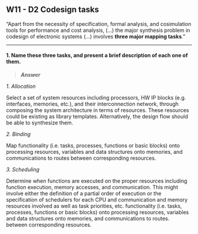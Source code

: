 ## W11 - D2 Codesign tasks

“Apart from the necessity of specification, formal analysis, and cosimulation tools for performance and cost analysis, (...) the major synthesis problem in codesign of electronic systems (...) involves **three major mapping tasks**.”

---

#### 1. Name these three tasks, and present a brief description of each one of them.

>***Answer***

*1. Allocation*

Select a set of system resources including processors, HW IP blocks (e.g. interfaces, memories, etc.), and their interconnection network, through composing the system architecture in terms of resources. These resources could be existing as library templates. Alternatively, the design flow should be able to synthesize them.

*2. Binding*

Map functionality (i.e. tasks, processes, functions or basic blocks) onto processing resources, variables and data structures onto memories, and communications to routes between corresponding resources.

*3. Scheduling*

Determine when functions are executed on the proper resources including function execution, memory accesses, and communication. This might involve either the definition of a partial order of execution or the specification of schedulers for each CPU and communication and memory resources involved as well as task priorities, etc. functionality (i.e. tasks, processes, functions or basic blocks) onto processing resources, variables and data structures onto memories, and communications to routes. between corresponding resources.
